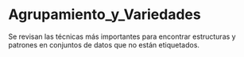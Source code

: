 # Agrupamiento_y_Variedades
Se revisan las técnicas más importantes para encontrar estructuras y patrones en conjuntos de datos que no están etiquetados.
